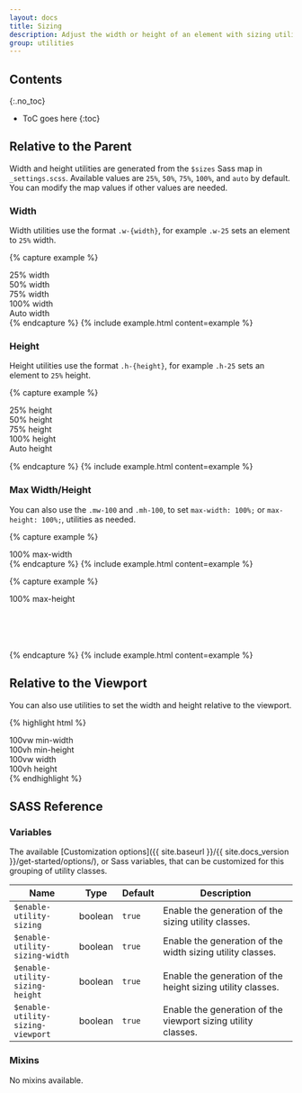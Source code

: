 ```yaml
---
layout: docs
title: Sizing
description: Adjust the width or height of an element with sizing utilities.
group: utilities
---
```


## Contents
{:.no_toc}

* ToC goes here
{:toc}

## Relative to the Parent

Width and height utilities are generated from the `$sizes` Sass map in `_settings.scss`. Available values are `25%`, `50%`, `75%`, `100%`, and `auto` by default. You can modify the map values if other values are needed.

### Width

Width utilities use the format `.w-{width}`, for example `.w-25` sets an element to `25%` width.

{% capture example %}
<div class="w-25 p-0_5 border bg-light">25% width</div>
<div class="w-50 p-0_5 border bg-light">50% width</div>
<div class="w-75 p-0_5 border bg-light">75% width</div>
<div class="w-100 p-0_5 border bg-light">100% width</div>
<div class="w-auto p-0_5 border bg-light">Auto width</div>
{% endcapture %}
{% include example.html content=example %}

### Height

Height utilities use the format `.h-{height}`, for example `.h-25` sets an element to `25%` height.

{% capture example %}
<div class="bg-dark" style="height: 100px;">
    <div class="h-25 px-0_5 bg-light d-inline-block">25% height</div>
    <div class="h-50 px-0_5 bg-light d-inline-block">50% height</div>
    <div class="h-75 px-0_5 bg-light d-inline-block">75% height</div>
    <div class="h-100 px-0_5 bg-light d-inline-block">100% height</div>
    <div class="h-auto px-0_5 bg-light d-inline-block">Auto height</div>
</div>
{% endcapture %}
{% include example.html content=example %}

### Max Width/Height

You can also use the `.mw-100` and `.mh-100`, to set `max-width: 100%;` or `max-height: 100%;`, utilities as needed.

{% capture example %}
<div style="width: 200%;" class="mw-100 p-0_5 border bg-light">100% max-width</div>
{% endcapture %}
{% include example.html content=example %}

{% capture example %}
<div class="bg-dark" style="height: 100px;">
    <div style="height: 200%" class="mh-100 px-0_5 bg-light d-inline-block">100% max-height</div>
</div>
{% endcapture %}
{% include example.html content=example %}

## Relative to the Viewport

You can also use utilities to set the width and height relative to the viewport.

{% highlight html %}
<div class="min-vw-100">100vw min-width</div>
<div class="min-vh-100">100vh min-height</div>
<div class="vw-100">100vw width</div>
<div class="vh-100">100vh height</div>
{% endhighlight %}

## SASS Reference

### Variables

The available [Customization options]({{ site.baseurl }}/{{ site.docs_version }}/get-started/options/), or Sass variables, that can be customized for this grouping of utility classes.

<div class="table-scroll">
    <table class="table table-bordered table-striped">
        <thead>
            <tr>
                <th style="width: 100px;">Name</th>
                <th style="width: 50px;">Type</th>
                <th style="width: 50px;">Default</th>
                <th>Description</th>
            </tr>
        </thead>
        <tbody>
            <tr>
                <td><code>$enable-utility-sizing</code></td>
                <td>boolean</td>
                <td><code>true</code></td>
                <td>
                    Enable the generation of the sizing utility classes.
                </td>
            </tr>
            <tr>
                <td><code>$enable-utility-sizing-width</code></td>
                <td>boolean</td>
                <td><code>true</code></td>
                <td>
                    Enable the generation of the width sizing utility classes.
                </td>
            </tr>
            <tr>
                <td><code>$enable-utility-sizing-height</code></td>
                <td>boolean</td>
                <td><code>true</code></td>
                <td>
                    Enable the generation of the height sizing utility classes.
                </td>
            </tr>
            <tr>
                <td><code>$enable-utility-sizing-viewport</code></td>
                <td>boolean</td>
                <td><code>true</code></td>
                <td>
                    Enable the generation of the viewport sizing utility classes.
                </td>
            </tr>
        </tbody>
    </table>
</div>

### Mixins

No mixins available.
